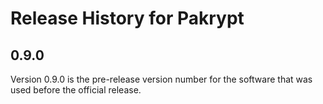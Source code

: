 # Release History for Pakrypt

## 0.9.0

Version 0.9.0 is the pre-release version number for the software that was used before the official release.

<!--
## 1.0.0

_UNRELEASED_

*January 30, 2024*

Version 1.0.0 is the first release of Pakrypt. It includes functionality for creating encrypted passwords, notes, and files.
-->

